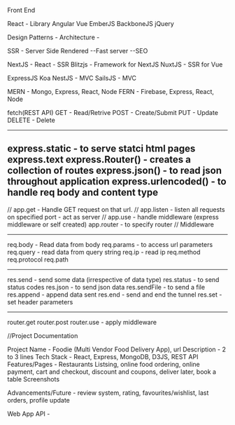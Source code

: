 Front End


React - Library
Angular
Vue
EmberJS
BackboneJS
jQuery


Design Patterns - 
Architecture - 

SSR - Server Side Rendered
--Fast server
--SEO


NextJS - React - SSR
Blitzjs - Framework for NextJS
NuxtJS - SSR for Vue


ExpressJS
Koa
NestJS - MVC
SailsJS - MVC



MERN - Mongo, Express, React, Node
FERN - Firebase, Express, React, Node




fetch(REST API)
GET - Read/Retrive
POST - Create/Submit
PUT - Update
DELETE - Delete



----------------------------------------
express.static - to serve statci html pages
express.text
express.Router() - creates a collection of routes
express.json() - to read json throughout application
express.urlencoded() - to handle req body and content type
----------------------------------------


// app.get - Handle GET request on that url.
// app.listen - listen all requests on specified port - act as server
// app.use - handle middleware (express middleware or self created)
app.router - to specify router
// Middleware


---------------------------------------

req.body - Read data from body
req.params - to access url parameters
req.query - read data from query string
req.ip - read ip
req.method
req.protocol
req.path



----------------------------------------


res.send - send some data (irrespective of data type)
res.status - to send status codes
res.json - to send json data
res.sendFile - to send a file
res.append - append data sent
res.end - send and end the tunnel
res.set - set header parameters


-------------------------------------------

router.get
router.post
router.use - apply middleware







//Project Documentation

Project Name - Foodie (Multi Vendor Food Delivery App), url
Description - 2 to 3 lines
Tech Stack - React, Express, MongoDB, D3JS, REST API
Features/Pages - Restaurants Listsing, online food ordering, online payment, cart and checkout, discount and coupons, deliver later, book a table
Screenshots

Advancements/Future - review system, rating, favourites/wishlist, last orders, profile update






Web App
API - 